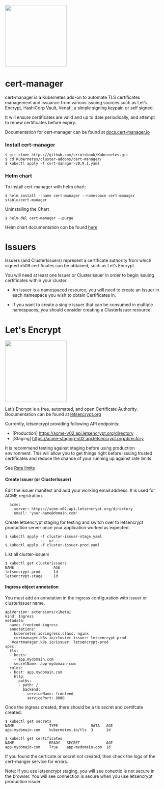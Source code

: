 <img src="https://github.com/jetstack/cert-manager/raw/master/logo/logo.png" width="200" /> 

# cert-manager

cert-manager is a Kubernetes add-on to automate TLS certificates management and issuance from various issuing sources such as Let’s Encrypt, HashiCorp Vault, Venafi, a simple signing keypair, or self signed.

It will ensure certificates are valid and up to date periodically, and attempt to renew certificates  before expiry.

Documentation for cert-manager can be found at [docs.cert-manager.io](https://docs.cert-manager.io/en/latest/ "docs.cert-manager.io")

### Install cert-manager

    $ git clone https://github.com/srinisbook/Kubernetes.git
    $ cd Kubernetes/cluster-addons/cert-manager/
    $ kubectl apply -f cert-manager-v0.9.1.yaml

### Helm chart

To install cert-manager with helm chart:

    $ helm install --name cert-manager --namespace cert-manager stable/cert-manager
Uninstalling the Chart

    $ helm del cert-manager --purge
    
Helm chart documentation con be found [here](https://github.com/helm/charts/tree/master/stable/cert-manager "here")

# Issuers

Issuers (and ClusterIssuers) represent a certificate authority from which signed x509 certificates can be obtained, such as Let’s Encrypt. 

You will need at least one Issuer or ClusterIssuer in order to begin issuing certificates within your cluster.

- An Issuer is a namespaced resource, you will need to create an Issuer in each namespace you wish to obtain Certificates in.

- If you want to create a single issuer that can be consumed in multiple namespaces, you should consider creating a ClusterIssuer resource.



# Let's Encrypt

<img src="https://dyltqmyl993wv.cloudfront.net/assets/stacks/cert-manager/img/cert-manager-stack-220x234.png" width="200" />

Let’s Encrypt is a free, automated, and open Certificate Authority. Documentation can be found at [letsencrypt.org]( https://letsencrypt.org/docs/)

Currently, letsencrypt providing following API endpoints:
- [Production] https://acme-v02.api.letsencrypt.org/directory
- [Staging] https://acme-staging-v02.api.letsencrypt.org/directory

It is recommend testing against staging before using production environment. This will allow you to get things right before issuing trusted certificates and reduce the chance of your running up against rate limits.

See [Rate limits](https://letsencrypt.org/docs/rate-limits/)

#### Create Issuer (or ClusterIssuer)

Edit the issuer manifest and add your working email address. It is used for ACME registration.

      acme:
        server: https://acme-v02.api.letsencrypt.org/directory
        email: 'your-name@domain.com'

Create letsencrypt staging for testing and switch over to letsencrypt production server once your application worked as expected.

    $ kubectl apply -f cluster-issuer-stage.yaml
                    --  or --
    $ kubectl apply -f cluster-issuer-prod.yaml

List all cluster-issuers

    $ kubectl get clusterissuers
    NAME                  AGE
    letsencrypt-prod      1d
    letsencrypt-stage     1d

#### Ingress object annotation

You must add an annotation in the ingress configuration with issuer or clusterissuer name.

    apiVersion: extensions/v1beta1
    kind: Ingress
    metadata:
      name: frontend-ingress
      annotations:
        kubernetes.io/ingress.class: nginx
        certmanager.k8s.io/cluster-issuer: letsencrypt-prod
       #certmanager.k8s.io/issuer: letsencrypt-prod
    spec:
      tls:
      - hosts:
        - app.mydomain.com
        secretName: app-mydomain-com
      rules:
      - host: app.mydomain.com
        http:
          paths:
          - path: /
            backend:
              serviceName: frontend
              servicePort: 8080      

Once the ingress created, there should be a tls secret and certifcate created.

    $ kubectl get secrets
    NAME                TYPE               DATA   AGE
    app-mydomain-com    kubernetes.io/tls  3      1d
    
    $ kubectl get certificates
    NAME                READY   SECRET            AGE
    app-mydomain-com    True    app-mydomain-com  1d

If you found the certicate or secret not created, then check the logs of the cert-manger service for errors.

Note: If you use letsencrypt staging, you will see conectio is not secure in the browser. You will see connection is secure when you use letsencrypt production issuer. 
